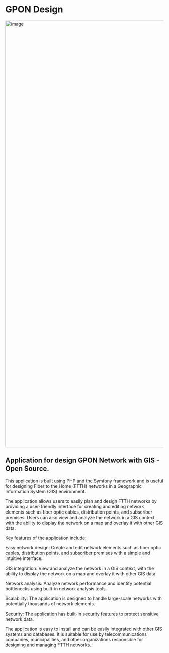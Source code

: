 # GPON Design
<img width="1351" alt="image" src="https://user-images.githubusercontent.com/11557433/213282298-a0e0c7e9-ce52-4dc0-9bf2-2a7948e86b73.png">

## Application for design GPON Network with GIS - Open Source.
This application is built using PHP and the Symfony framework and is useful for designing Fiber to the Home (FTTH) networks in a Geographic Information System (GIS) environment.

The application allows users to easily plan and design FTTH networks by providing a user-friendly interface for creating and editing network elements such as fiber optic cables, distribution points, and subscriber premises. Users can also view and analyze the network in a GIS context, with the ability to display the network on a map and overlay it with other GIS data.

Key features of the application include:

Easy network design: Create and edit network elements such as fiber optic cables, distribution points, and subscriber premises with a simple and intuitive interface.

GIS integration: View and analyze the network in a GIS context, with the ability to display the network on a map and overlay it with other GIS data.

Network analysis: Analyze network performance and identify potential bottlenecks using built-in network analysis tools.

Scalability: The application is designed to handle large-scale networks with potentially thousands of network elements.

Security: The application has built-in security features to protect sensitive network data.

The application is easy to install and can be easily integrated with other GIS systems and databases. It is suitable for use by telecommunications companies, municipalities, and other organizations responsible for designing and managing FTTH networks.
